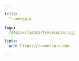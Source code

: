 ```yaml
---

title:
  Travelopia

logo:
  /media/clients/travelopia.svg

links:
  web: https://travelopia.com

---
```


